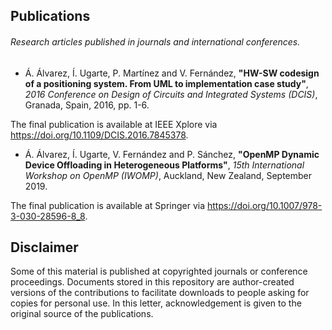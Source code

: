 ## Publications
###### Research articles published in journals and international conferences.

* Á. Álvarez, Í. Ugarte, P. Martínez and V. Fernández, **"HW-SW codesign of a positioning system. From UML to implementation case study"**, *2016 Conference on Design of Circuits and Integrated Systems (DCIS)*, Granada, Spain, 2016, pp. 1-6.

The final publication is available at IEEE Xplore via https://doi.org/10.1109/DCIS.2016.7845378.


* Á. Álvarez, Í. Ugarte, V. Fernández and P. Sánchez, **"OpenMP Dynamic Device Offloading in Heterogeneous Platforms"**, *15th International Workshop on OpenMP (IWOMP)*, Auckland, New Zealand, September 2019.

The final publication is available at Springer via https://doi.org/10.1007/978-3-030-28596-8_8.

## Disclaimer

Some of this material is published at copyrighted journals or conference proceedings. Documents stored in this repository are author-created versions of the contributions to facilitate downloads to people asking for copies for personal use. In this letter, acknowledgement is given to the original source of the publications.
